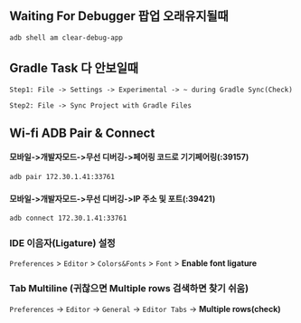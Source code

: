 ## Waiting For Debugger 팝업 오래유지될때
```zsh
adb shell am clear-debug-app
```


## Gradle Task 다 안보일때
```
Step1: File -> Settings -> Experimental -> ~ during Gradle Sync(Check)
```
```
Step2: File -> Sync Project with Gradle Files
```


## Wi-fi ADB Pair & Connect
#### 모바일->개발자모드->무선 디버깅->페어링 코드로 기기페어링(:39157)
```zsh
adb pair 172.30.1.41:33761
```
#### 모바일->개발자모드->무선 디버깅->IP 주소 및 포트(:39421)
```zsh
adb connect 172.30.1.41:33761
```

### IDE 이음자(Ligature) 설정
`Preferences` > `Editor` > `Colors&Fonts` > `Font` > **Enable font ligature**

### Tab Multiline (귀찮으면 Multiple rows 검색하면 찾기 쉬움)
`Preferences` &rarr; `Editor` &rarr; `General` &rarr; `Editor Tabs` &rarr; **Multiple rows(check)**
